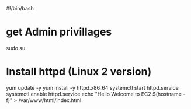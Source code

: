 
#!/bin/bash

# get Admin privillages
sudo su

# Install httpd (Linux 2 version)

yum update -y
yum install -y httpd.x86_64
systemctl start httpd.service
systemctl enable httpd.service
echo "Hello Welcome to EC2 $(hostname -f)" > /var/www/html/index.html
